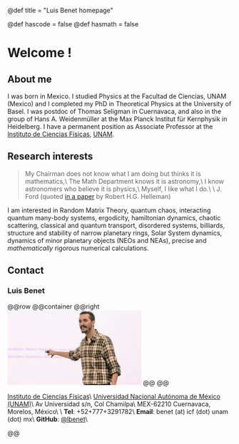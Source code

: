 @def title = "Luis Benet homepage"
<!-- @def tags = ["syntax", "code"] -->
@def hascode = false
@def hasmath = false

# Welcome !


## About me

I was born in Mexico. I studied Physics at the Facultad de Ciencias, UNAM (Mexico)
and I completed my PhD in Theoretical Physics at the University of Basel. I was postdoc of Thomas Seligman in Cuernavaca, and also in the group of Hans A. Weidenmüller at the Max Planck Institut für Kernphysik in Heidelberg.
I have a permanent position as Associate Professor
at the [Instituto de Ciencias Físicas](https://www.fis.unam.mx),
[UNAM](https://www.unam.mx).

## Research interests

> My Chairman does not know what I am doing but thinks it is mathematics,\\
> The Math Department knows it is astronomy,\\
> I know astronomers who believe it is physics,\\
> Myself, I like what I do.\\
> \\
> J. Ford (quoted [in a paper](https://www.sciencedirect.com/science/article/abs/pii/S0167278998900148) by Robert H.G. Helleman)

I am interested in Random Matrix Theory, quantum chaos, interacting quantum many-body
systems, ergodicity, hamiltonian dynamics, chaotic scattering, classical and quantum
transport, disordered systems, billiards, structure and stability of narrow
planetary rings, Solar System dynamics, dynamics of minor planetary objects (NEOs and NEAs),
precise and *mathematically* rigorous numerical calculations.


## Contact

### Luis Benet

@@row
@@container
@@right ![](/assets/20171031_IMate.jpg) @@
@@
<!-- Nonlinear dynamics group,  -->
[Instituto de Ciencias Físicas](https://www.fis.unam.mx)\\
[Universidad Nacional Autónoma de México (UNAM)](https://www.unam.mx)\\
Av Universidad s/n, Col Chamilpa\\
MEX-62210 Cuernavaca, Morelos, México\\
\\
**Tel**: +52+777+3291782\\
**Email**: benet (at) icf (dot) unam (dot) mx\\
**GitHub**: [@lbenet](https://github.com/lbenet)\\
<!-- ~~~
<div style="clear: both"></div>
~~~ -->
@@
